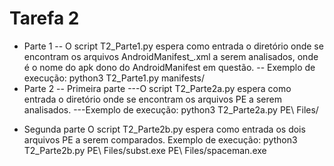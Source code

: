 # Tarefa 2
- Parte 1
-- O script T2_Parte1.py espera como entrada o diretório onde se encontram os arquivos AndroidManifest_<file>.xml a serem analisados, onde <file> é o nome do apk dono do AndroidManifest em questão.
-- Exemplo de execução: python3 T2_Parte1.py manifests/
- Parte 2
-- Primeira parte
---O script T2_Parte2a.py espera como entrada o diretório onde se encontram os arquivos PE a serem analisados.
---Exemplo de execução: python3 T2_Parte2a.py PE\ Files/
* Segunda parte
O script T2_Parte2b.py espera como entrada os dois arquivos PE a serem comparados.
Exemplo de execução: python3 T2_Parte2b.py PE\ Files/subst.exe PE\ Files/spaceman.exe
